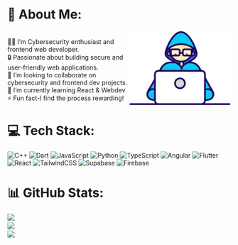 

# 💫 About Me:
<img  alt="gif" src="https://github.com/lokeshsharma-m/lokeshsharma-m/blob/b1480001f4b9082443b370246a1de55140f42c12/Developer.gif" align="right" width="230px"/><br/>
👨‍💻 I’m Cybersecurity enthusiast and frontend web developer.<br>🔒 Passionate about building secure and user-friendly web applications.<br>👯 I’m looking to collaborate on  cybersecurity  and frontend dev projects.<br>
🌱 I’m currently learning React & Webdev<br>⚡ Fun fact-I find the process rewarding!


# 💻 Tech Stack:
![C++](https://img.shields.io/badge/c++-%2300599C.svg?style=for-the-badge&logo=c%2B%2B&logoColor=white) ![Dart](https://img.shields.io/badge/dart-%230175C2.svg?style=for-the-badge&logo=dart&logoColor=white) ![JavaScript](https://img.shields.io/badge/javascript-%23323330.svg?style=for-the-badge&logo=javascript&logoColor=%23F7DF1E) ![Python](https://img.shields.io/badge/python-3670A0?style=for-the-badge&logo=python&logoColor=ffdd54) ![TypeScript](https://img.shields.io/badge/typescript-%23007ACC.svg?style=for-the-badge&logo=typescript&logoColor=white) ![Angular](https://img.shields.io/badge/angular-%23DD0031.svg?style=for-the-badge&logo=angular&logoColor=white) ![Flutter](https://img.shields.io/badge/Flutter-%2302569B.svg?style=for-the-badge&logo=Flutter&logoColor=white) ![React](https://img.shields.io/badge/react-%2320232a.svg?style=for-the-badge&logo=react&logoColor=%2361DAFB) ![TailwindCSS](https://img.shields.io/badge/tailwindcss-%2338B2AC.svg?style=for-the-badge&logo=tailwind-css&logoColor=white) ![Supabase](https://img.shields.io/badge/Supabase-3ECF8E?style=for-the-badge&logo=supabase&logoColor=white) ![Firebase](https://img.shields.io/badge/Firebase-039BE5?style=for-the-badge&logo=Firebase&logoColor=white)
# 📊 GitHub Stats:
![](https://github-readme-stats.vercel.app/api?username=lokeshsharma-m&theme=radical&hide_border=true&include_all_commits=true&count_private=true)<br/>
![](https://github-readme-streak-stats.herokuapp.com/?user=lokeshsharma-m&theme=radical&hide_border=true)<br/>
![](https://github-readme-stats.vercel.app/api/top-langs/?username=lokeshsharma-m&theme=radical&hide_border=true&include_all_commits=true&count_private=true&layout=compact)

<!-- Proudly created with GPRM ( https://gprm.itsvg.in ) -->
